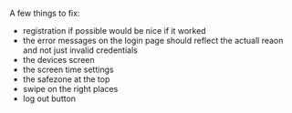 A few things to fix:

- registration if possible would be nice if it worked
- the error messages on the login page should reflect the actuall reaon and not just invalid credentials
- the devices screen
- the screen time settings
- the safezone at the top
- swipe on the right places
- log out button
